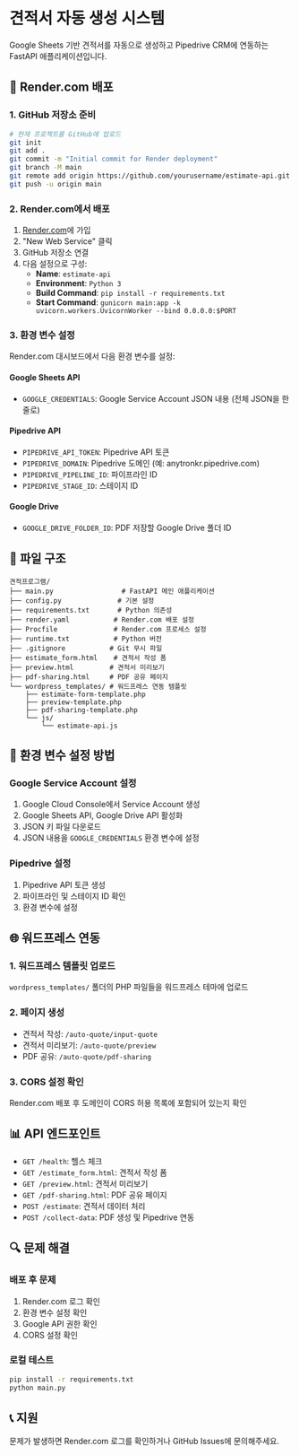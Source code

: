 # 견적서 자동 생성 시스템

Google Sheets 기반 견적서를 자동으로 생성하고 Pipedrive CRM에 연동하는 FastAPI 애플리케이션입니다.

## 🚀 Render.com 배포

### 1. GitHub 저장소 준비
```bash
# 현재 프로젝트를 GitHub에 업로드
git init
git add .
git commit -m "Initial commit for Render deployment"
git branch -M main
git remote add origin https://github.com/yourusername/estimate-api.git
git push -u origin main
```

### 2. Render.com에서 배포
1. [Render.com](https://render.com)에 가입
2. "New Web Service" 클릭
3. GitHub 저장소 연결
4. 다음 설정으로 구성:
   - **Name**: `estimate-api`
   - **Environment**: `Python 3`
   - **Build Command**: `pip install -r requirements.txt`
   - **Start Command**: `gunicorn main:app -k uvicorn.workers.UvicornWorker --bind 0.0.0.0:$PORT`

### 3. 환경 변수 설정
Render.com 대시보드에서 다음 환경 변수를 설정:

#### Google Sheets API
- `GOOGLE_CREDENTIALS`: Google Service Account JSON 내용 (전체 JSON을 한 줄로)

#### Pipedrive API
- `PIPEDRIVE_API_TOKEN`: Pipedrive API 토큰
- `PIPEDRIVE_DOMAIN`: Pipedrive 도메인 (예: anytronkr.pipedrive.com)
- `PIPEDRIVE_PIPELINE_ID`: 파이프라인 ID
- `PIPEDRIVE_STAGE_ID`: 스테이지 ID

#### Google Drive
- `GOOGLE_DRIVE_FOLDER_ID`: PDF 저장할 Google Drive 폴더 ID

## 📁 파일 구조

```
견적프로그램/
├── main.py                 # FastAPI 메인 애플리케이션
├── config.py              # 기본 설정
├── requirements.txt       # Python 의존성
├── render.yaml           # Render.com 배포 설정
├── Procfile              # Render.com 프로세스 설정
├── runtime.txt           # Python 버전
├── .gitignore           # Git 무시 파일
├── estimate_form.html    # 견적서 작성 폼
├── preview.html         # 견적서 미리보기
├── pdf-sharing.html     # PDF 공유 페이지
└── wordpress_templates/ # 워드프레스 연동 템플릿
    ├── estimate-form-template.php
    ├── preview-template.php
    ├── pdf-sharing-template.php
    └── js/
        └── estimate-api.js
```

## 🔧 환경 변수 설정 방법

### Google Service Account 설정
1. Google Cloud Console에서 Service Account 생성
2. Google Sheets API, Google Drive API 활성화
3. JSON 키 파일 다운로드
4. JSON 내용을 `GOOGLE_CREDENTIALS` 환경 변수에 설정

### Pipedrive 설정
1. Pipedrive API 토큰 생성
2. 파이프라인 및 스테이지 ID 확인
3. 환경 변수에 설정

## 🌐 워드프레스 연동

### 1. 워드프레스 템플릿 업로드
`wordpress_templates/` 폴더의 PHP 파일들을 워드프레스 테마에 업로드

### 2. 페이지 생성
- 견적서 작성: `/auto-quote/input-quote`
- 견적서 미리보기: `/auto-quote/preview`
- PDF 공유: `/auto-quote/pdf-sharing`

### 3. CORS 설정 확인
Render.com 배포 후 도메인이 CORS 허용 목록에 포함되어 있는지 확인

## 📊 API 엔드포인트

- `GET /health`: 헬스 체크
- `GET /estimate_form.html`: 견적서 작성 폼
- `GET /preview.html`: 견적서 미리보기
- `GET /pdf-sharing.html`: PDF 공유 페이지
- `POST /estimate`: 견적서 데이터 처리
- `POST /collect-data`: PDF 생성 및 Pipedrive 연동

## 🔍 문제 해결

### 배포 후 문제
1. Render.com 로그 확인
2. 환경 변수 설정 확인
3. Google API 권한 확인
4. CORS 설정 확인

### 로컬 테스트
```bash
pip install -r requirements.txt
python main.py
```

## 📞 지원

문제가 발생하면 Render.com 로그를 확인하거나 GitHub Issues에 문의해주세요. 